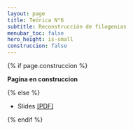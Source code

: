 ```yaml
---
layout: page
title: Teórica N°6
subtitle: Reconstrucción de filogenias
menubar_toc: false
hero_height: is-small
construccion: false
---
```


{% if page.construccion %}

**Pagina en construccion**

{% else %}

- Slides [[PDF]](https://drive.google.com/file/d/14VWMG_-wHo6vYUD-jjhJZ1a-u8vaR-rI/view?usp=sharing)

<!-- 

- Recording [[MP4]](https://drive.google.com/file/d/18njeGvEddr9mcPBKF69ckBQCaSVipKo5/view?usp=sharing) 

<iframe src="https://drive.google.com/file/d/18njeGvEddr9mcPBKF69ckBQCaSVipKo5/preview" width="800" height="440"></iframe> 

-->
{% endif %}

